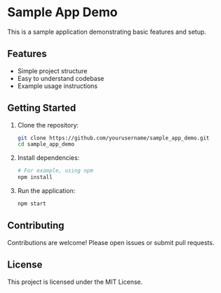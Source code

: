 # Sample App Demo

This is a sample application demonstrating basic features and setup.

## Features

- Simple project structure
- Easy to understand codebase
- Example usage instructions

## Getting Started

1. Clone the repository:
    ```bash
    git clone https://github.com/yourusername/sample_app_demo.git
    cd sample_app_demo
    ```

2. Install dependencies:
    ```bash
    # For example, using npm
    npm install
    ```

3. Run the application:
    ```bash
    npm start
    ```

## Contributing

Contributions are welcome! Please open issues or submit pull requests.

## License

This project is licensed under the MIT License.